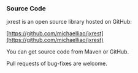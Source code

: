 ### Source Code

jxrest is an open source library hosted on GitHub:

[https://github.com/michaelliao/jxrest](https://github.com/michaelliao/jxrest)

You can get source code from Maven or GitHub.

Pull requests of bug-fixes are welcome.
